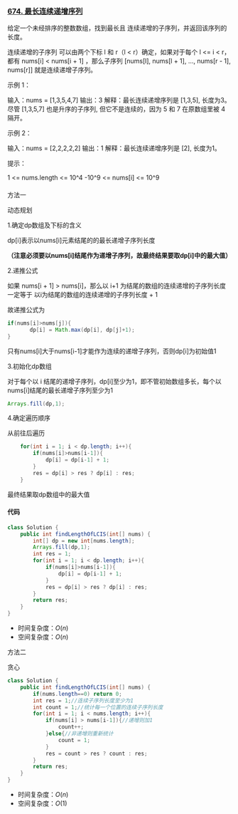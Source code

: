 ### [674. 最长连续递增序列](https://leetcode.cn/problems/longest-continuous-increasing-subsequence/)

给定一个未经排序的整数数组，找到最长且 连续递增的子序列，并返回该序列的长度。

连续递增的子序列 可以由两个下标 l 和 r（l < r）确定，如果对于每个 l <= i < r，都有 nums[i] < nums[i + 1] ，那么子序列 [nums[l], nums[l + 1], ..., nums[r - 1], nums[r]] 就是连续递增子序列。 

示例 1：

输入：nums = [1,3,5,4,7]
输出：3
解释：最长连续递增序列是 [1,3,5], 长度为3。
尽管 [1,3,5,7] 也是升序的子序列, 但它不是连续的，因为 5 和 7 在原数组里被 4 隔开。 

示例 2：

输入：nums = [2,2,2,2,2]
输出：1
解释：最长连续递增序列是 [2], 长度为1。


提示：

1 <= nums.length <= 10^4
-10^9 <= nums[i] <= 10^9



#### 

方法一

动态规划

1.确定dp数组及下标的含义

dp[i]表示以nums[i]元素结尾的的最长递增子序列长度

**（注意必须要以nums[i]结尾作为递增子序列，故最终结果要取dp[i]中的最大值）**

2.递推公式

如果 nums[i + 1] > nums[i]，那么以 i+1 为结尾的数组的连续递增的子序列长度 一定等于 以i为结尾的数组的连续递增的子序列长度 + 1 

故递推公式为

```java
if(nums[i]>nums[j]){
       dp[i] = Math.max(dp[i], dp[j]+1);
}
```

只有nums[i]大于nums[i-1]才能作为连续的递增子序列，否则dp[i]为初始值1

3.初始化dp数组

对于每个以 i 结尾的递增子序列，dp[i]至少为1，即不管初始数组多长，每个以nums[i]结尾的最长递增子序列至少为1

```java
Arrays.fill(dp,1);
```

4.确定遍历顺序

从前往后遍历

```java
    for(int i = 1; i < dp.length; i++){
        if(nums[i]>nums[i-1]){
            dp[i] = dp[i-1] + 1;
        }
        res = dp[i] > res ? dp[i] : res;
    }
```
最终结果取dp数组中的最大值

#### 代码

```java
class Solution {
    public int findLengthOfLCIS(int[] nums) {
        int[] dp = new int[nums.length];
        Arrays.fill(dp,1);
        int res = 1;
        for(int i = 1; i < dp.length; i++){
            if(nums[i]>nums[i-1]){
                dp[i] = dp[i-1] + 1;
            }
            res = dp[i] > res ? dp[i] : res;
        }
        return res;
    }
}
```

- 时间复杂度：$O(n)$
- 空间复杂度：$O(n)$



方法二

贪心

```java
class Solution {
    public int findLengthOfLCIS(int[] nums) {
        if(nums.length==0) return 0;
        int res = 1;//连续子序列长度至少为1
        int count = 1;//统计每一个位置的连续子序列长度
        for(int i = 1; i < nums.length; i++){
            if(nums[i] > nums[i-1]){//递增则加1
                count++;
            }else{//非递增则重新统计
                count = 1;
            }
            res = count > res ? count : res;
        }
        return res;
    }
}
```

- 时间复杂度：$O(n)$
- 空间复杂度：$O(1)$